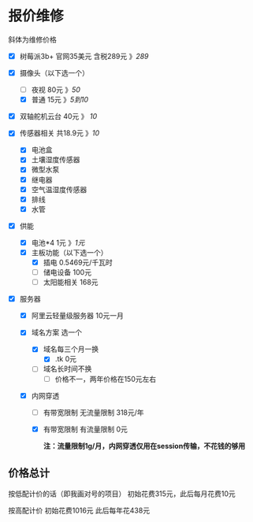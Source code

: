 # 报价维修

斜体为维修价格

- [x] 树莓派3b+       官网35美元    含税289元     》*289*

- [x] 摄像头（以下选一个）   

  - [ ] 夜视 80元     》*50*
  - [x] 普通 15元        》*5到10*

- [x] 双轴舵机云台 40元  》 *10*

- [x] 传感器相关 共18.9元   》*10*

  - [x] 电池盒
  - [x] 土壤湿度传感器
  - [x] 微型水泵
  - [x] 继电器
  - [x] 空气温湿度传感器
  - [x] 排线
  - [x] 水管

- [x] 供能

  - [x] 电池*4    1元    》*1元*
  - [x] 主板功能（以下选一个）
    - [x] 插电  0.5469元/千瓦时
    - [ ] 储电设备 100元
    - [ ] 太阳能相关 168元

- [x] 服务器

  - [x] 阿里云轻量级服务器   10元一月

  - [x] 域名方案 选一个

    - [x] 域名每三个月一换
      - [x] .tk 0元
    - [ ] 域名长时间不换
      - [ ] 价格不一，两年价格在150元左右

  - [x] 内网穿透

    - [ ] 有带宽限制 无流量限制  318元/年

    - [x] 有带宽限制 有流量限制 0元

      ​	**注：流量限制1g/月，内网穿透仅用在session传输，不花钱的够用**

## 价格总计

按低配计价的话（即我画对号的项目）   初始花费315元，此后每月花费10元

按高配计价  初始花费1016元  此后每年花438元





